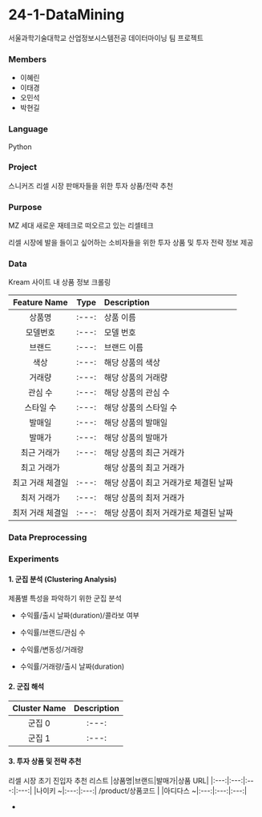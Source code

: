 # 24-1-DataMining
서울과학기술대학교 산업정보시스템전공 데이터마이닝 팀 프로젝트

### Members
- 이혜린
- 이태경
- 오민석
- 박현길

### Language
Python 

### Project
스니커즈 리셀 시장 판매자들을 위한 투자 상품/전략 추천

### Purpose 
MZ 세대 새로운 재테크로 떠오르고 있는 리셀테크

리셀 시장에 발을 들이고 싶어하는 소비자들을 위한 투자 상품 및 투자 전략 정보 제공

### Data
Kream 사이트 내 상품 정보 크롤링

|Feature Name|Type|Description|
|:---:|:---:|:---|
|상품명|:---:|상품 이름|
|모델번호|:---:|모델 번호|
|브랜드|:---:|브랜드 이름|
|색상|:---:|해당 상품의 색상|
|거래량|:---:|해당 상품의 거래량|
|관심 수|:---:|해당 상품의 관심 수|
|스타일 수|:---:|해당 상품의 스타일 수|
|발매일|:---:|해당 상품의 발매일|
|발매가|:---:|해당 상품의 발매가|
|최근 거래가|:---:|해당 상품의 최근 거래가|
|최고 거래가||해당 상품의 최고 거래가|
|최고 거래 체결일|:---:|해당 상품이 최고 거래가로 체결된 날짜|
|최저 거래가|:---:|해당 상품의 최저 거래가|
|최저 거래 체결일|:---:|해당 상품이 최저 거래가로 체결된 날짜|

### Data Preprocessing

### Experiments
#### 1. 군집 분석 (Clustering Analysis)
제품별 특성을 파악하기 위한 군집 분석

- 수익률/출시 날짜(duration)/콜라보 여부
  
- 수익률/브랜드/관심 수
  
- 수익률/변동성/거래량
  
- 수익률/거래량/출시 날짜(duration)

#### 2. 군집 해석
|Cluster Name|Description|
|:---:|:---:|
|군집 0|:---:|
|군집 1|:---:|

#### 3. 투자 상품 및 전략 추천 

리셀 시장 초기 진입자 추천 리스트
|상품명|브랜드|발매가|상품 URL|
|:---:|:---:|:---:|:---:|
|나이키 ~|:---:|:---:| /product/상품코드 |
|아디다스 ~|:---:|:---:|:---:|

-


